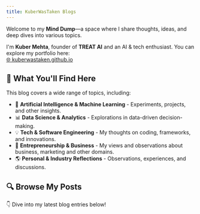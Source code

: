 ```yaml
---
title: KuberWasTaken Blogs
---
```

Welcome to my **Mind Dump**—a space where I share thoughts, ideas, and deep dives into various topics.  

I'm **Kuber Mehta**, founder of **TREAT AI** and an AI & tech enthusiast. You can explore my portfolio here:  
[🌐 kuberwastaken.github.io](https://kuberwastaken.github.io/)  

## 📖 What You'll Find Here  
This blog covers a wide range of topics, including:  
- 🚀 **Artificial Intelligence & Machine Learning** - Experiments, projects, and other insights.  
- 📊 **Data Science & Analytics** - Explorations in data-driven decision-making.  
- 💡 **Tech & Software Engineering** - My thoughts on coding, frameworks, and innovations.  
- 💼 **Entrepreneurship & Business** - My views and observations about business, marketing and other domains.
- 🌎 **Personal & Industry Reflections** - Observations, experiences, and discussions.  

## 🔍 Browse My Posts  
👇 Dive into my latest blog entries below!  
